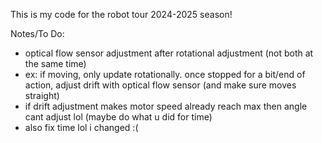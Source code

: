 This is my code for the robot tour 2024-2025 season!

Notes/To Do:
-  optical flow sensor adjustment after rotational adjustment (not both at the same time)
-  ex: if moving, only update rotationally. once stopped for a bit/end of action, adjust drift with optical flow sensor (and make sure moves straight)
- if drift adjustment makes motor speed already reach max then angle cant adjust lol (maybe do what u did for time)
- also fix time lol i changed :(
